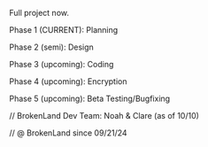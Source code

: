 Full project now.

Phase 1 (CURRENT): Planning

Phase 2 (semi): Design

Phase 3 (upcoming): Coding

Phase 4 (upcoming): Encryption

Phase 5 (upcoming): Beta Testing/Bugfixing


// BrokenLand Dev Team: Noah & Clare (as of 10/10)

// @ BrokenLand since 09/21/24
